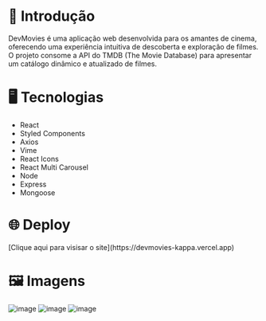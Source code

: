 <h1>📝 Introdução</h1>

<p>DevMovies é uma aplicação web desenvolvida para os amantes de cinema, oferecendo uma experiência intuitiva de descoberta e exploração de filmes. O projeto consome a API do TMDB (The Movie Database) para apresentar um catálogo dinâmico e atualizado de filmes.</p>

<h1>🖥️ Tecnologias</h1>

<ul>
  <li>React</li>
  <li>Styled Components</li>
  <li>Axios</li>
  <li>Vime</li>
  <li>React Icons</li>
  <li>React Multi Carousel</li>
  <li>Node</li>
  <li>Express</li>
  <li>Mongoose</li>
</ul>

<h1>🌐 Deploy</h1>
[Clique aqui para visisar o site](https://devmovies-kappa.vercel.app)

<h1>🖼️ Imagens</h1>

![image](https://github.com/user-attachments/assets/4c2ddd25-f36c-4ddd-883c-5ced901274e4)
![image](https://github.com/user-attachments/assets/23214a22-fb4a-4880-9c3d-39371aa584e6)
![image](https://github.com/user-attachments/assets/7b16edfc-88b8-4321-b2aa-07cc21625948)


